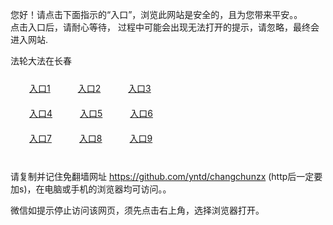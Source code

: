 您好！请点击下面指示的“入口”，浏览此网站是安全的，且为您带来平安。。 <br/>
点击入口后，请耐心等待， 过程中可能会出现无法打开的提示，请忽略，最终会进入网站. </br>

法轮大法在长春<br/>
<div style="padding:10px"><a style="margin:20px" target="_blank" href="https://dqdjr6drgp3ew.cloudfront.net/2Qpsp?tlesr" id="ccLink1" rel="nofollow">入口1</a> <a target="_blank" style="margin:20px" href="https://d3dnbjr7djup1h.cloudfront.net/2Qpsp?mhwhoxzm" id="ccLink2" rel="nofollow">入口2</a> <a style="margin:20px" target="_blank" href="https://d1apocqx6mw8h8.cloudfront.net/2Qpsp?cxyct" id="ccLink3" rel="nofollow">入口3</a></div>

<div style="padding:10px" ><a style="margin:20px" target="_blank" href="https://dqdjr6drgp3ew.cloudfront.net/2Qpsp?tlesr" id="ccLink4" rel="nofollow">入口4</a> <a style="margin:20px" href="https://d3dnbjr7djup1h.cloudfront.net/2Qpsp?mhwhoxzm" target="_blank" id="ccLink5" rel="nofollow">入口5</a> <a style="margin:20px" href="https://d1apocqx6mw8h8.cloudfront.net/2Qpsp?cxyct" target="_blank" id="ccLink6" rel="nofollow">入口6</a></div>

<div style="padding:10px"><a style="margin:20px" target="_blank" href="https://dqdjr6drgp3ew.cloudfront.net/2Qpsp?tlesr" id="ccLink7" rel="nofollow">入口7</a> <a style="margin:20px" href="https://d3dnbjr7djup1h.cloudfront.net/2Qpsp?mhwhoxzm" target="_blank" id="ccLink8" rel="nofollow">入口8</a> <a style="margin:20px" target="_blank" href="https://d1apocqx6mw8h8.cloudfront.net/2Qpsp?cxyct" id="ccLink9" rel="nofollow">入口9</a></div>

<br/>



请复制并记住免翻墙网址 https://github.com/yntd/changchunzx (http后一定要加s)，在电脑或手机的浏览器均可访问。。<br/>

微信如提示停止访问该网页，须先点击右上角，选择浏览器打开。
